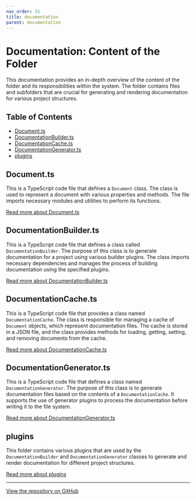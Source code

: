 ```yaml
---
nav_order: 31
title: documentation
parent: documentation
---
```


# Documentation: Content of the Folder

This documentation provides an in-depth overview of the content of the folder and its responsibilities within the system. The folder contains files and subfolders that are crucial for generating and rendering documentation for various project structures.

## Table of Contents

- [Document.ts](#documentts)
- [DocumentationBuilder.ts](#documentationbuilderts)
- [DocumentationCache.ts](#documentationcachets)
- [DocumentationGenerator.ts](#documentationgeneratorts)
- [plugins](#plugins)

## Document.ts

This is a TypeScript code file that defines a `Document` class. The class is used to represent a document with various properties and methods. The file imports necessary modules and utilities to perform its functions.

[Read more about Document.ts](Document.ts)

## DocumentationBuilder.ts

This is a TypeScript code file that defines a class called `DocumentationBuilder`. The purpose of this class is to generate documentation for a project using various builder plugins. The class imports necessary dependencies and manages the process of building documentation using the specified plugins.

[Read more about DocumentationBuilder.ts](DocumentationBuilder.ts)

## DocumentationCache.ts

This is a TypeScript code file that provides a class named `DocumentationCache`. The class is responsible for managing a cache of `Document` objects, which represent documentation files. The cache is stored in a JSON file, and the class provides methods for loading, getting, setting, and removing documents from the cache.

[Read more about DocumentationCache.ts](DocumentationCache.ts)

## DocumentationGenerator.ts

This is a TypeScript code file that defines a class named `DocumentationGenerator`. The purpose of this class is to generate documentation files based on the contents of a `DocumentationCache`. It supports the use of generator plugins to process the documentation before writing it to the file system.

[Read more about DocumentationGenerator.ts](DocumentationGenerator.ts)

## plugins

This folder contains various plugins that are used by the `DocumentationBuilder` and `DocumentationGenerator` classes to generate and render documentation for different project structures.

[Read more about plugins](plugins)

---

[View the repository on GitHub](https://github.com/ingig/code-narrator/src/documentation)